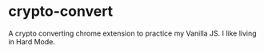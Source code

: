 # crypto-convert
A crypto converting chrome extension to practice my Vanilla JS. I like living in Hard Mode.
